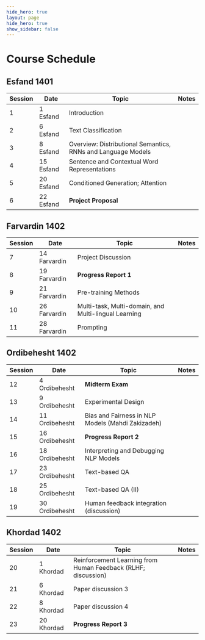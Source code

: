 ```yaml
---
hide_hero: true
layout: page
hide_hero: true
show_sidebar: false
---
```


# Course Schedule


## Esfand 1401

| Session 	| Date	| Topic | Notes |
|------|------|------|------|
| 1 | 1 Esfand | Introduction |  |
| 2 | 6 Esfand | Text Classification |  |
| 3 | 8 Esfand | Overview: Distributional Semantics, RNNs and Language Models | |
| 4 | 15 Esfand  | Sentence and Contextual Word Representations  |  |
| 5 | 20 Esfand | Conditioned Generation; Attention | |
| 6 | 22 Esfand | **Project Proposal** ||

## Farvardin 1402

| Session 	| Date	| Topic | Notes |
|------|------|------|------|
| 7 | 14 Farvardin | Project Discussion ||
| 8 | 19 Farvardin | **Progress Report 1** ||
| 9 | 21 Farvardin | Pre-training Methods | |
| 10 | 26 Farvardin | Multi-task, Multi-domain, and Multi-lingual Learning | |
| 11 | 28 Farvardin | Prompting | |

## Ordibehesht 1402

| Session 	| Date	| Topic | Notes |
|------|------|------|------|
| 12 | 4 Ordibehesht | **Midterm Exam** ||
| 13 | 9 Ordibehesht | Experimental Design | |
| 14 | 11 Ordibehesht | Bias and Fairness in NLP Models (Mahdi Zakizadeh) | |
| 15 | 16 Ordibehesht | **Progress Report 2**| |
| 16 | 18 Ordibehesht | Interpreting and Debugging NLP Models ||
| 17 | 23 Ordibehesht | Text-based QA | |
| 18 | 25 Ordibehesht | Text-based QA (II) ||
| 19 | 30 Ordibehesht | Human feedback integration (discussion) | |


## Khordad 1402

| Session 	| Date	| Topic | Notes |
|------|------|------|------|
| 20 | 1 Khordad | Reinforcement Learning from Human Feedback (RLHF; discussion) ||
| 21 | 6 Khordad | Paper discussion 3 | |
| 22 | 8 Khordad | Paper discussion 4 | |
| 23 | 20 Khordad |  **Progress Report 3** ||

